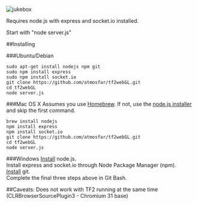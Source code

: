 ![jukebox](http://omg.wthax.org/54Ygcm.png)

Requires node.js with express and socket.io installed.

Start with "node server.js"

##Installing

###Ubuntu/Debian

```
sudo apt-get install nodejs npm git
sudo npm install express
sudo npm install socket.io
git clone https://github.com/atmosfar/tf2webGL.git
cd tf2webGL  
node server.js
```

###Mac OS X
Assumes you use [Homebrew](http://brew.sh/). If not, use the [node.js installer](http://nodejs.org/download/) and skip the first command.
```
brew install nodejs
npm install express
npm install socket.io
git clone https://github.com/atmosfar/tf2webGL.git
cd tf2webGL  
node server.js
```

###Windows
[Install](http://nodejs.org/download/) node.js.  
Install express and socket.io through Node Package Manager (npm).  
[Install](http://git-scm.com/downloads) git.  
Complete the final three steps above in Git Bash.  

##Caveats:
Does not work with TF2 running at the same time (CLRBrowserSourcePlugin3 - Chromium 31 base)
